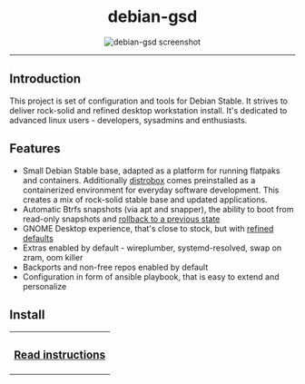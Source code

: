 <div align="center">

# debian-gsd

![debian-gsd screenshot](https://github.com/user-attachments/assets/cdea9b67-5cec-4606-96e7-dcbaacc2f70c)

</div>

---

## Introduction

This project is set of configuration and tools for Debian Stable. It strives to deliver rock-solid and refined desktop workstation install. It's dedicated to advanced linux users - developers, sysadmins and enthusiasts.

## Features

- Small Debian Stable base, adapted as a platform for running flatpaks and containers. Additionally [distrobox](https://github.com/89luca89/distrobox) comes preinstalled as a containerized environment for everyday software development. This creates a mix of rock-solid stable base and updated applications.
- Automatic Btrfs snapshots (via apt and snapper), the ability to boot from read-only snapshots and [rollback to a previous state](doc/user_guide.md#rolling-back-system-changes)
- GNOME Desktop experience, that's close to stock, but with [refined defaults](ansible/roles/desktop/files/01-desktop-settings)
- Extras enabled by default - wireplumber, systemd-resolved, swap on zram, oom killer
- Backports and non-free repos enabled by default
- Configuration in form of ansible playbook, that is easy to extend and personalize

## Install

<table><tr><td><h3><a href="doc/install.md">Read instructions</a></h3></td></tr></table>
